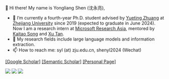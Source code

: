 <!--
**tricktreat/tricktreat** is a ✨ _special_ ✨ repository because its `README.md` (this file) appears on your GitHub profile.

Here are some ideas to get you started:

- 🔭 I’m currently working on ...
- 🌱 I’m currently learning ...
- 👯 I’m looking to collaborate on ...
- 🤔 I’m looking for help with ...
- 💬 Ask me about ...
- 📫 How to reach me: ...
- 😄 Pronouns: ...
- ⚡ Fun fact: ...
-->

👋 Hi there! My name is Yongliang Shen (沈永亮),

- 🔭 I’m currently a fourth-year Ph.D. student advised by [Yueting Zhuang](https://person.zju.edu.cn/yzhuang) at [Zhejiang University](https://www.zju.edu.cn/english/) since 2019 (expected to graduate in June 2024). Now I am a research intern at [Microsoft Research Asia](https://www.msra.cn), mentored by [Kaitao Song](https://scholar.google.com/citations?user=LLk9dR8AAAAJ) and [Xu Tan](https://tan-xu.github.io/).
- 🌱 My research fields include large language models and information extraction.
- 📫 How to reach me: syl (at) zju.edu.cn, shenyl2024 (Wechat)

[[Google Scholar]](https://scholar.google.com/citations?user=UT3NzFAAAAAJ)
[[Semantic Scholar]](https://www.semanticscholar.org/author/Yongliang-Shen/1471660296)
[[Personal Page]](https://tricktreat.github.io/)

[![](https://komarev.com/ghpvc/?username=tricktreat&label=VIEWS)](https://github.com/tricktreat)
[![](https://img.shields.io/badge/dynamic/json?label=CITATIONS&query=citationCount&url=https://api.semanticscholar.org/graph/v1/author/1471660296?fields=citationCount)](https://www.semanticscholar.org/author/Yongliang-Shen/1471660296)
[![](https://img.shields.io/badge/dynamic/json?label=PUBLICATIONS&query=paperCount&url=https://api.semanticscholar.org/graph/v1/author/1471660296?fields=paperCount)](https://www.semanticscholar.org/author/Yongliang-Shen/1471660296)
